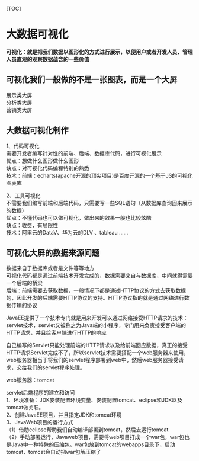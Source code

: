 [TOC]
# 大数据可视化

**可视化：就是把我们数据以图形化的方式进行展示，以便用户或者开发人员、管理人员直观的观察数据蕴含的一些价值**

## 可视化我们一般做的不是一张图表，而是一个大屏  
展示类大屏  
分析类大屏  
营销类大屏  

## 大数据可视化制作  
1、代码可视化  
	需要开发者编写针对性的前端、后端、数据库代码，进行可视化展示  
	优点：想做什么图形做什么图形  
	缺点：对可视化代码编程特别的熟悉  
	技术：前端：echarts(apache开源的顶尖项目)是百度开源的一个基于JS的可视化图表库  
		  
2、工具可视化  
	不需要我们编写前端和后端代码，只需要写一些SQL语句（从数据库查询回来展示的数据）  
	优点：不懂代码也可以做可视化，做出来的效果一般也比较炫酷  
	缺点：收费，有局限性  
	技术：阿里云的DataV、华为云的DLV 、tableau ...... 

## 可视化大屏的数据来源问题  
数据来自于数据库或者是文件等等地方  
可视化代码都是通过前端技术开发完成的，数据需要来自与数据库，中间就得需要一个后端的桥梁  
后端：前端需要去获取数据，一般情况下都是通过HTTP协议的方式去获取数据的，因此开发的后端需要HTTP协议的支持。HTTP协议指的就是通过网络进行数据传输的协议  

JavaEE提供了一个技术专门就是用来开发可以通过网络接受HTTP请求的技术：servlet技术，servlet又被称之为Java端的小程序，专门用来负责接受客户端的HTTP请求，并且给客户端进行HTTP的响应  

自己编写的Servlet只能处理前端的HTTP请求以及给前端回应数据，真正的接受HTTP请求Servlet完成不了，所以servlet技术需要搭配一个web服务器来使用，web服务器相当于将我们的servlet程序部署到web中，然后web服务器接受请求，交给我们的servlet程序处理。  

web服务器：tomcat  

servlet后端程序的建立和访问  
	1、环境准备：JDK安装配置环境变量、安装配置tomcat、eclipse和JDK以及tomcat做关联。  
	2、创建JavaEE项目，并且指定JDK和tomcat环境  
	3、JavaWeb项目的运行方式  
	    （1）借助eclipse帮助我们自动编译部署到tomcat，然后去运行tomcat  
	    （2）手动部署运行，Javaweb项目，需要将web项目打成一个war包，war包也是Java中一种特殊的压缩包。war包放到tomcat的webapps目录下，启动tomcat，tomcat会自动把war包解压缩了  